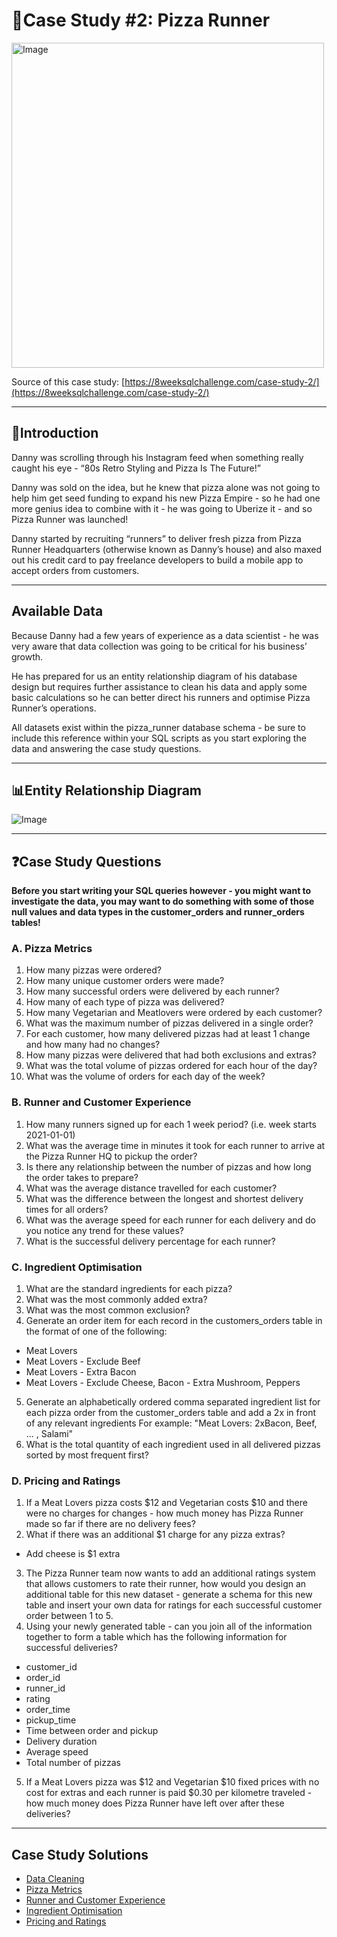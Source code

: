 # 🍕Case Study #2: Pizza Runner
<img src=  "https://8weeksqlchallenge.com/images/case-study-designs/2.png" alt="Image" width="500" height="520" >

Source of this case study: [https://8weeksqlchallenge.com/case-study-2/](https://8weeksqlchallenge.com/case-study-2/)   

***

## 📝Introduction

Danny was scrolling through his Instagram feed when something really caught his eye - “80s Retro Styling and Pizza Is The Future!”

Danny was sold on the idea, but he knew that pizza alone was not going to help him get seed funding to expand his new Pizza Empire - so he had one more genius idea to combine with it - he was going to Uberize it - and so Pizza Runner was launched!

Danny started by recruiting “runners” to deliver fresh pizza from Pizza Runner Headquarters (otherwise known as Danny’s house) and also maxed out his credit card to pay freelance developers to build a mobile app to accept orders from customers.

***

## Available Data

Because Danny had a few years of experience as a data scientist - he was very aware that data collection was going to be critical for his business’ growth.

He has prepared for us an entity relationship diagram of his database design but requires further assistance to clean his data and apply some basic calculations so he can better direct his runners and optimise Pizza Runner’s operations.

All datasets exist within the pizza_runner database schema - be sure to include this reference within your SQL scripts as you start exploring the data and answering the case study questions.

***

## 📊Entity Relationship Diagram  

<img src= "https://github.com/thinhpham0702/8-Week-SQL-Challenge/assets/136966635/7ab5daa3-b679-4692-bb10-d81a6168306e" alt="Image">

*** 

## ❓Case Study Questions

**Before you start writing your SQL queries however - you might want to investigate the data, you may want to do something with some of those null values and data types in the customer_orders and runner_orders tables!**

### A. Pizza Metrics
1. How many pizzas were ordered?
2. How many unique customer orders were made?
3. How many successful orders were delivered by each runner?
4. How many of each type of pizza was delivered?
5. How many Vegetarian and Meatlovers were ordered by each customer?
6. What was the maximum number of pizzas delivered in a single order?
7. For each customer, how many delivered pizzas had at least 1 change and how many had no changes?
8. How many pizzas were delivered that had both exclusions and extras?
9. What was the total volume of pizzas ordered for each hour of the day?
10. What was the volume of orders for each day of the week?

### B. Runner and Customer Experience
1. How many runners signed up for each 1 week period? (i.e. week starts 2021-01-01)
2. What was the average time in minutes it took for each runner to arrive at the Pizza Runner HQ to pickup the order?
3. Is there any relationship between the number of pizzas and how long the order takes to prepare?
4. What was the average distance travelled for each customer?
5. What was the difference between the longest and shortest delivery times for all orders?
6. What was the average speed for each runner for each delivery and do you notice any trend for these values?
7. What is the successful delivery percentage for each runner?

### C. Ingredient Optimisation
1. What are the standard ingredients for each pizza?
2. What was the most commonly added extra?
3. What was the most common exclusion?
4. Generate an order item for each record in the customers_orders table in the format of one of the following:
- Meat Lovers
- Meat Lovers - Exclude Beef
- Meat Lovers - Extra Bacon
- Meat Lovers - Exclude Cheese, Bacon - Extra Mushroom, Peppers
5. Generate an alphabetically ordered comma separated ingredient list for each pizza order from the customer_orders table and add a 2x in front of any relevant ingredients
For example: "Meat Lovers: 2xBacon, Beef, ... , Salami"
6. What is the total quantity of each ingredient used in all delivered pizzas sorted by most frequent first?

### D. Pricing and Ratings
1. If a Meat Lovers pizza costs $12 and Vegetarian costs $10 and there were no charges for changes - how much money has Pizza Runner made so far if there are no delivery fees?
2. What if there was an additional $1 charge for any pizza extras?
- Add cheese is $1 extra
3. The Pizza Runner team now wants to add an additional ratings system that allows customers to rate their runner, how would you design an additional table for this new dataset - generate a schema for this new table and insert your own data for ratings for each successful customer order between 1 to 5.
4. Using your newly generated table - can you join all of the information together to form a table which has the following information for successful deliveries?
- customer_id
- order_id
- runner_id
- rating
- order_time
- pickup_time
- Time between order and pickup
- Delivery duration
- Average speed
- Total number of pizzas
5. If a Meat Lovers pizza was $12 and Vegetarian $10 fixed prices with no cost for extras and each runner is paid $0.30 per kilometre traveled - how much money does Pizza Runner have left over after these deliveries?

***

## Case Study Solutions
- [Data Cleaning](https://github.com/thinhpham0702/8-Week-SQL-Challenge/blob/main/Case%20Study%20%232%20-%20Pizza%20Runner/Data%20Cleaning.md)
- [Pizza Metrics](https://github.com/thinhpham0702/8-Week-SQL-Challenge/blob/main/Case%20Study%20%232%20-%20Pizza%20Runner/A.%20Pizza%20Metrics.md)
- [Runner and Customer Experience](https://github.com/thinhpham0702/8-Week-SQL-Challenge/blob/main/Case%20Study%20%232%20-%20Pizza%20Runner/B.%20Runner%20and%20Customer%20Experience.md)
- [Ingredient Optimisation](https://github.com/thinhpham0702/8-Week-SQL-Challenge/blob/main/Case%20Study%20%232%20-%20Pizza%20Runner/C.%20Ingredient%20Optimisation.md)
- [Pricing and Ratings](https://github.com/thinhpham0702/8-Week-SQL-Challenge/blob/main/Case%20Study%20%232%20-%20Pizza%20Runner/D.%20Pricing%20and%20Ratings.md)







  
















